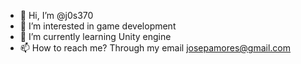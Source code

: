 - 👋 Hi, I’m @j0s370
- 👀 I’m interested in game development
- 🌱 I’m currently learning Unity engine
- 📫 How to reach me? Through my email josepamores@gmail.com

<!---
j0s370/j0s370 is a ✨ special ✨ repository because its `README.md` (this file) appears on your GitHub profile.
You can click the Preview link to take a look at your changes.
--->
